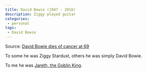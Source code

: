 ```yaml
---
title: David Bowie (1947 - 2016)
description: Ziggy played guitar
categories:
 - personal
tags:
 - David Bowie
---
```

Source: [David Bowie dies of cancer at 69][bbc]

To some he was Ziggy Stardust, others he was simply David Bowie.

To me he was [Jareth, the Goblin King][lab].

[bbc]: http://www.bbc.co.uk/news/entertainment-arts-35278872
[lab]: http://www.imdb.com/title/tt0091369/?ref_=nv_sr_3
